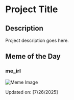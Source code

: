# Project Title

## Description

Project description goes here.

## Meme of the Day

### me_irl
![Meme Image](https://i.redd.it/76umapt79nef1.png)

Updated on: [7/26/2025]